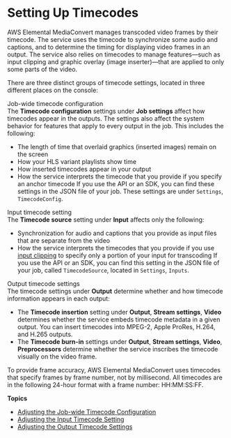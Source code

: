 # Setting Up Timecodes<a name="setting-up-timecode"></a>

AWS Elemental MediaConvert manages transcoded video frames by their timecode\. The service uses the timecode to synchronize some audio and captions, and to determine the timing for displaying video frames in an output\. The service also relies on timecodes to manage features—such as input clipping and graphic overlay \(image inserter\)—that are applied to only some parts of the video\.

There are three distinct groups of timecode settings, located in three different places on the console:

Job\-wide timecode configuration  
The **Timecode configuration** settings under **Job settings** affect how timecodes appear in the outputs\. The settings also affect the system behavior for features that apply to every output in the job\. This includes the following:  
+ The length of time that overlaid graphics \(inserted images\) remain on the screen
+ How your HLS variant playlists show time
+ How inserted timecodes appear in your output
+ How the service interprets the timecode that you provide if you specify an anchor timecode
If you use the API or an SDK, you can find these settings in the JSON file of your job\. These settings are under `Settings`, `TimecodeConfig`\.

Input timecode setting  
The **Timecode source** setting under **Input** affects only the following:  
+ Synchronization for audio and captions that you provide as input files that are separate from the video
+ How the service interprets the timecodes that you provide if you use [input clipping](input-clipping-stitching.md) to specify only a portion of your input for transcoding
If you use the API or an SDK, you can find this setting in the JSON file of your job, called `TimecodeSource`, located in `Settings`, `Inputs`\.

Output timecode settings  
The timecode settings under **Output** determine whether and how timecode information appears in each output:  
+ The **Timecode insertion** setting under **Output**, **Stream settings**, **Video** determines whether the service embeds timecode metadata in a given output\. You can insert timecodes into MPEG\-2, Apple ProRes, H\.264, and H\.265 outputs\.
+ The **Timecode burn\-in** settings under **Output**, **Stream settings**, **Video**, **Preprocessors** determine whether the service inscribes the timecode visually on the video frame\.

To provide frame accuracy, AWS Elemental MediaConvert uses timecodes that specify frames by frame number, not by millisecond\. All timecodes are in the following 24\-hour format with a frame number: HH:MM:SS:FF\.

**Topics**
+ [Adjusting the Job\-wide Timecode Configuration](timecode-jobconfig.md)
+ [Adjusting the Input Timecode Setting](timecode-input.md)
+ [Adjusting the Output Timecode Settings](timecode-output.md)